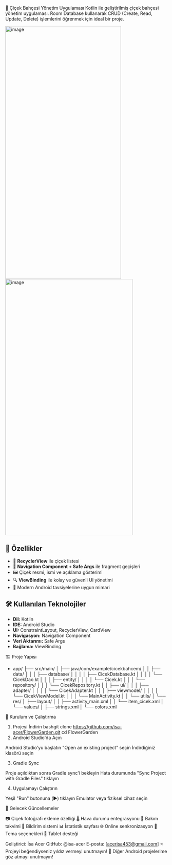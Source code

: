 🌸 Çiçek Bahçesi Yönetim Uygulaması
Kotlin ile geliştirilmiş çiçek bahçesi yönetim uygulaması. Room Database kullanarak CRUD (Create, Read, Update, Delete) işlemlerini öğrenmek için ideal bir proje.



<img width="360" height="788" alt="image" src="https://github.com/user-attachments/assets/ecc35077-f908-496e-b40c-029a2d34f484" />
<img width="396" height="798" alt="image" src="https://github.com/user-attachments/assets/b2f810f4-ee27-4ef8-a08c-682946e55772" />

## 📱 Özellikler

- 🌼 **RecyclerView** ile çiçek listesi  
- 🔄 **Navigation Component + Safe Args** ile fragment geçişleri  
- 🖼️ Çiçek resmi, ismi ve açıklama gösterimi  
- 🔍 **ViewBinding** ile kolay ve güvenli UI yönetimi  
- 🎯 Modern Android tavsiyelerine uygun mimari



## 🛠️ Kullanılan Teknolojiler

- **Dil:** Kotlin  
- **IDE:** Android Studio  
- **UI:** ConstraintLayout, RecyclerView, CardView  
- **Navigasyon:** Navigation Component  
- **Veri Aktarımı:** Safe Args  
- **Bağlama:** ViewBinding

🏗️ Proje Yapısı
- app/
├── src/main/
│   ├── java/com/example/cicekbahcem/
│   │   ├── data/
│   │   │   ├── database/
│   │   │   │   ├── CicekDatabase.kt
│   │   │   │   └── CicekDao.kt
│   │   │   ├── entity/
│   │   │   │   └── Cicek.kt
│   │   │   └── repository/
│   │   │       └── CicekRepository.kt
│   │   ├── ui/
│   │   │   ├── adapter/
│   │   │   │   └── CicekAdapter.kt
│   │   │   ├── viewmodel/
│   │   │   │   └── CicekViewModel.kt
│   │   │   └── MainActivity.kt
│   │   └── utils/
│   └── res/
│       ├── layout/
│       │   ├── activity_main.xml
│       │   └── item_cicek.xml
│       └── values/
│           ├── strings.xml
│           └── colors.xml

🚀 Kurulum ve Çalıştırma
1. Projeyi İndirin
bashgit clone https://github.com/isa-acer/FlowerGarden.git
cd FlowerGarden
2. Android Studio'da Açın

Android Studio'yu başlatın
"Open an existing project" seçin
İndirdiğiniz klasörü seçin

3. Gradle Sync

Proje açıldıktan sonra Gradle sync'i bekleyin
Hata durumunda "Sync Project with Gradle Files" tıklayın

4. Uygulamayı Çalıştırın

Yeşil "Run" butonuna (▶️) tıklayın
Emulator veya fiziksel cihaz seçin

🔄 Gelecek Güncellemeler

 📷 Çiçek fotoğrafı ekleme özelliği
 🌡️ Hava durumu entegrasyonu
 📅 Bakım takvimi
 🔔 Bildirim sistemi
 📊 İstatistik sayfası
 🌐 Online senkronizasyon
 🎨 Tema seçenekleri
 📱 Tablet desteği

 Geliştirici: İsa Acer
GitHub: @isa-acer
E-posta: [acerisa453@gmail.com]
⭐ Projeyi beğendiyseniz yıldız vermeyi unutmayın!
🔗 Diğer Android projelerime göz atmayı unutmayın!
   
